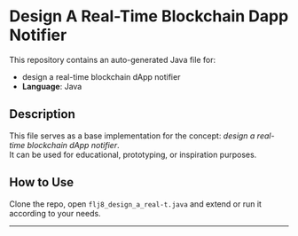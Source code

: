 # Design A Real-Time Blockchain Dapp Notifier

This repository contains an auto-generated Java file for:

- design a real-time blockchain dApp notifier
- **Language**: Java

## Description

This file serves as a base implementation for the concept: *design a real-time blockchain dApp notifier*.  
It can be used for educational, prototyping, or inspiration purposes.

## How to Use

Clone the repo, open `flj8_design_a_real-t.java` and extend or run it according to your needs.

---


